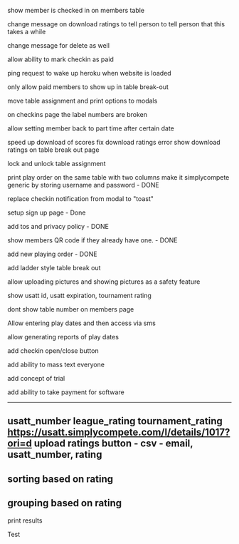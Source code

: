 show member is checked in on members table

change message on download ratings to tell person to tell person that this takes a while

change message for delete as well

allow ability to mark checkin as paid

ping request to wake up heroku when website is loaded

only allow paid members to show up in table break-out

move table assignment and print options to modals

on checkins page the label numbers are broken

allow setting member back to part time after certain date

speed up download of scores
fix download ratings error
show download ratings on table break out page

lock and unlock table assignment

print play order on the same table with two columns
make it simplycompete generic by storing username and password - DONE

replace checkin notification from modal to "toast"

setup sign up page - Done

add tos and privacy policy - DONE

show members QR code if they already have one. - DONE

add new playing order - DONE

add ladder style table break out

allow uploading pictures and showing pictures as a safety feature

show usatt id, usatt expiration, tournament rating

dont show table number on members page

Allow entering play dates and then access via sms

allow generating reports of play dates

add checkin open/close button

add ability to mass text everyone

add concept of trial

add ability to take payment for software

---
usatt_number
league_rating
tournament_rating
https://usatt.simplycompete.com/l/details/1017?ori=d
upload ratings button - csv - email, usatt_number, rating
---
sorting based on rating
--- 
grouping based on rating
---
print results

Test
